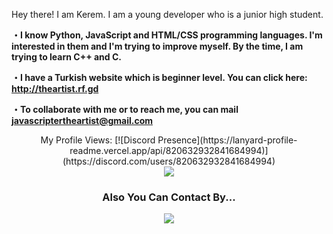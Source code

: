 Hey there! I am Kerem. I am a young developer who is a junior high student.

<b>・I know Python, JavaScript and HTML/CSS programming languages. I'm interested in them and I'm trying to improve myself. By the time, I am trying to learn C++ and C.</b>

<b>・I have a Turkish website which is beginner level. You can click here: http://theartist.rf.gd</b>

<b>・To collaborate with me or to reach me, you can mail javascriptertheartist@gmail.com</b>

<div align="center">
   <a>My Profile Views:</a>
   [![Discord Presence](https://lanyard-profile-readme.vercel.app/api/820632932841684994)](https://discord.com/users/820632932841684994)
   <br><img src="https://komarev.com/ghpvc/?username=p0we&color=blue"/>
</div>

<center><h3>Also You Can Contact By...</h3></center>
<p align="center">
   <a align="center" href="https://discord.com/users/820632932841684994" target"blank_"><img src="https://img.shields.io/badge/discord%20-7289DA.svg?&style=for-the-badge&logo=discord&logoColor=white"></a>
